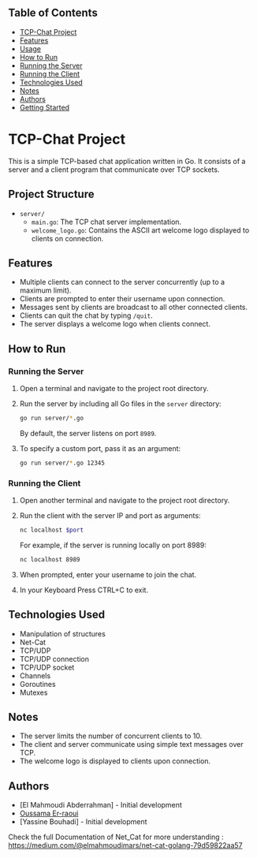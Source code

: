 ## Table of Contents

- [TCP-Chat Project](#tcp-chat-project)
- [Features](#features)
- [Usage](#usage)
- [How to Run](#how-to-run)
- [Running the Server](#running-the-server)
- [Running the Client](#running-the-client)
- [Technologies Used](#technologies-used)
- [Notes](#notes)
- [Authors](#authors)
- [Getting Started](#getting-started)


# TCP-Chat Project

This is a simple TCP-based chat application written in Go. It consists of a server and a client program that communicate over TCP sockets.

## Project Structure

- `server/`
  - `main.go`: The TCP chat server implementation.
  - `welcome_logo.go`: Contains the ASCII art welcome logo displayed to clients on connection.
## Features

- Multiple clients can connect to the server concurrently (up to a maximum limit).
- Clients are prompted to enter their username upon connection.
- Messages sent by clients are broadcast to all other connected clients.
- Clients can quit the chat by typing `/quit`.
- The server displays a welcome logo when clients connect.

## How to Run

### Running the Server

1. Open a terminal and navigate to the project root directory.

2. Run the server by including all Go files in the `server` directory:

   ```bash
   go run server/*.go
   ```

   By default, the server listens on port `8989`.

3. To specify a custom port, pass it as an argument:

   ```bash
   go run server/*.go 12345
   ```

### Running the Client

1. Open another terminal and navigate to the project root directory.

2. Run the client with the server IP and port as arguments:

   ```bash
   nc localhost $port
   ```

   For example, if the server is running locally on port 8989:

   ```bash
   nc localhost 8989
   ```

3. When prompted, enter your username to join the chat.

4. In your Keyboard Press CTRL+C to exit.

## Technologies Used

- Manipulation of structures
- Net-Cat
- TCP/UDP
- TCP/UDP connection
- TCP/UDP socket
- Channels
- Goroutines
- Mutexes

## Notes

- The server limits the number of concurrent clients to 10.
- The client and server communicate using simple text messages over TCP.
- The welcome logo is displayed to clients upon connection.


## Authors


- [El Mahmoudi Abderrahman] - Initial development
- [Oussama Er-raoui](https://github.com/Sc4rlx-Dev)
- [Yassine Bouhadi] - Initial development

Check the full Documentation of Net_Cat for more understanding :
https://medium.com/@elmahmoudimars/net-cat-golang-79d59822aa57
